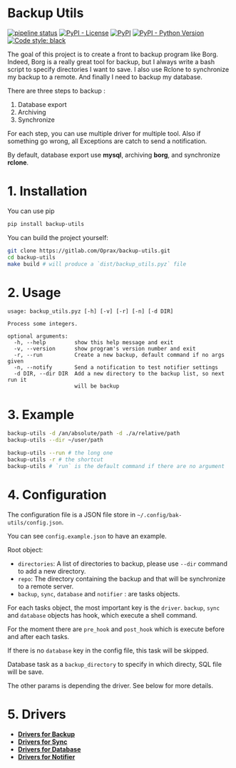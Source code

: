 Backup Utils
============


[![pipeline status](https://gitlab.com/Oprax/backup-utils/badges/master/pipeline.svg)](https://gitlab.com/Oprax/backup-utils/commits/master)
[![PyPI - License](https://img.shields.io/pypi/l/backup-utils.svg)](https://gitlab.com/Oprax/backup-utils/blob/master/LICENSE)
[![PyPI](https://img.shields.io/pypi/v/backup-utils.svg)](https://pypi.org/project/backup-utils/)
[![PyPI - Python Version](https://img.shields.io/pypi/pyversions/backup-utils.svg)](https://pypi.org/project/backup-utils/)
[![Code style: black](https://img.shields.io/badge/code%20style-black-000000.svg)](https://github.com/ambv/black)


The goal of this project is to create a front to backup program like Borg.
Indeed, Borg is a really great tool for backup,
but I always write a bash script to specify directories I want to save.
I also use Rclone to synchronize my backup to a remote.
And finally I need to backup my database.

There are three steps to backup :
1. Database export
2. Archiving
3. Synchronize

For each step, you can use multiple driver for multiple tool.
Also if something go wrong, all Exceptions are catch to send a notification.

By default, database export use **mysql**, archiving **borg**, and synchronize **rclone**.

# 1. Installation

You can use pip

```bash
pip install backup-utils
```

You can build the project yourself:

```bash
git clone https://gitlab.com/Oprax/backup-utils.git
cd backup-utils
make build # will produce a `dist/backup_utils.pyz` file
```

# 2. Usage

```
usage: backup_utils.pyz [-h] [-v] [-r] [-n] [-d DIR]

Process some integers.

optional arguments:
  -h, --help         show this help message and exit
  -v, --version      show program's version number and exit
  -r, --run          Create a new backup, default command if no args given
  -n, --notify       Send a notification to test notifier settings
  -d DIR, --dir DIR  Add a new directory to the backup list, so next run it
                     will be backup
```
 
# 3. Example

```bash
backup-utils -d /an/absolute/path -d ./a/relative/path
backup-utils --dir ~/user/path

backup-utils --run # the long one
backup-utils -r # the shortcut
backup-utils # `run` is the default command if there are no argument
```

# 4. Configuration

The configuration file is a JSON file store in `~/.config/bak-utils/config.json`.

You can see `config.example.json` to have an example.

Root object:
 - `directories`: A list of directories to backup, please use `--dir` command to add a new directory.
 - `repo`: The directory containing the backup and that will be synchronize to a remote server.
 - `backup`, `sync`, `database` and `notifier` : are tasks objects.


For each tasks object, the most important key is the `driver`.
`backup`, `sync` and `database` objects has hook, which execute a shell command.

For the moment there are `pre_hook` and `post_hook` which is execute before and after each tasks.

If there is no `database` key in the config file, this task will be skipped.

Database task as a `backup_directory` to specify in which directy, SQL file will be save.

The other params is depending the driver. See below for more details.

# 5. Drivers

 - **[Drivers for Backup](src/backup_utils/tasks/README.md)**
 - **[Drivers for Sync](src/backup_utils/syncs/README.md)**
 - **[Drivers for Database](src/backup_utils/databases/README.md)**
 - **[Drivers for Notifier](src/backup_utils/notifiers/README.md)**

